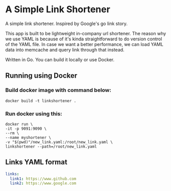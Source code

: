 # A Simple Link Shortener
A simple link shortener. Inspired by Google's go link story.

This app is built to be lightweight in-company url shortener.
The reason why we use YAML is because of it's kinda straightforward to do version control of the YAML file.
In case we want a better performance, we can load YAML data into memcache and query link through that instead.

Written in Go. You can build it locally or use Docker.

## Running using Docker
### Build docker image with command below:
```shell
docker build -t linkshortener .
```

### Run docker using this:
```shell
docker run \
-it -p 9091:9090 \
--rm \
--name myshortener \
-v "$(pwd)"/new_link.yaml:/root/new_link.yaml \
linkshortener --path=/root/new_link.yaml
```

## Links YAML format
```yaml
links:
  link1: https://www.github.com
  link2: https://www.google.com
```
